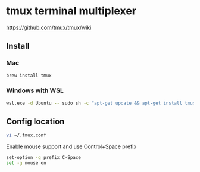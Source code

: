 # tmux terminal multiplexer

https://github.com/tmux/tmux/wiki

## Install 

### Mac

```sh
brew install tmux
```

### Windows with WSL

```sh
wsl.exe -d Ubuntu -- sudo sh -c "apt-get update && apt-get install tmux"
```

## Config location
```sh
vi ~/.tmux.conf
```

Enable mouse support and use Control+Space prefix

```sh
set-option -g prefix C-Space
set -g mouse on 
```
